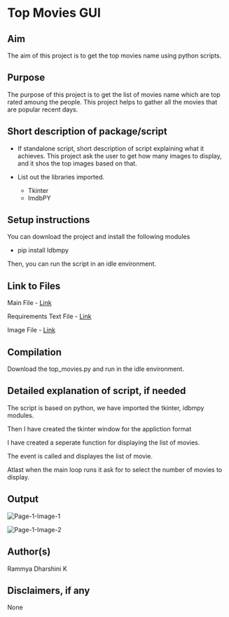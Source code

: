 # Top Movies GUI

## Aim

The aim of this project is to get the top movies name using python scripts.  

## Purpose

The purpose of this project is to get the list of movies name which are top rated amoung the people. This project helps to gather all the movies that are popular recent days.

## Short description of package/script

- If standalone script, short description of script explaining what it achieves.
  This project ask the user to get how many images to display, and it shos the top images based on that.
  
- List out the libraries imported.
     - Tkinter
     - ImdbPY

## Setup instructions
 
  You can download the project and install the following modules
  - pip install Idbmpy
  
  Then, you can run the script in an idle environment.

## Link to Files

Main File - [Link](https://github.com/rammya29/Awesome_Python_Scripts/blob/main/GUIScripts/Top%20Movies%20GUI/top_movies.py)

Requirements Text File - [Link](https://github.com/rammya29/Awesome_Python_Scripts/blob/main/GUIScripts/Top%20Movies%20GUI/requirements.txt) 

Image File - [Link](https://github.com/rammya29/Awesome_Python_Scripts/tree/main/GUIScripts/Top%20Movies%20GUI/Images)

## Compilation

Download the top_movies.py and run in the idle environment.

## Detailed explanation of script, if needed

  The script is based on python, we have imported the tkinter, idbmpy modules.
  
  Then I have created the tkinter window for the appliction format
  
  I have created a seperate function for displaying the list of movies.
  
  The event is called and displayes the list of movie.
  
  Atlast when the main loop runs it ask for to select the number of movies to display.
  
 

## Output

![Page-1-Image-1](https://github.com/rammya29/Awesome_Python_Scripts/blob/main/GUIScripts/Top%20Movies%20GUI/Images/Image-1.jpg)



![Page-1-Image-2](https://github.com/rammya29/Awesome_Python_Scripts/blob/main/GUIScripts/Top%20Movies%20GUI/Images/Image-2.jpg)



## Author(s)

Rammya Dharshini K

## Disclaimers, if any

None
